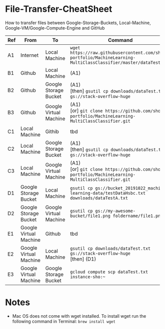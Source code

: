 # File-Transfer-CheatSheet
How to transfer files between Google-Storage-Buckets, Local-Machine, Google-VM/Google-Compute-Engine and GitHub

| Ref | From                   | To                     | Command
| --- | ---------------------- | ---------------------- | ---------------------------------------------------------------------------------------------------------------- 
| A1  | Internet               | Local Machine          | ```wget https://raw.githubusercontent.com/sho-portfolio/MachineLearning-MultiClassClassifier/master/dataTest.txt```    
| B1  | Github                 | Local Machine          | (A1)                                                                                                               
| B2  | Github                 | Google Storage Bucket  | (A1) <br/>[then] ```gsutil cp downloads/dataTest.txt gs://stack-overflow-huge```                                            
| B3  | Github                 | Google Virtual Machine | (A1) <br/>[or] ```git clone https://github.com/sho-portfolio/MachineLearning-MultiClassClassifier.git```                    
| C1  | Local Machine          | Githib                 | tbd
| C2  | Local Machine          | Google Storage Bucket  | (A1) <br/>[then] ```gsutil cp downloads/dataTest.txt gs://stack-overflow-huge```
| C3  | Local Machine          | Google Virtual Machine | (A1) <br/>[or] ```git clone https://github.com/sho-portfolio/MachineLearning-MultiClassClassifier.git```
| D1  | Google Storage Bucket  | Local Machine          | ```gsutil cp gs://bucket_20191022_machine-learning-data/testDataHsbc.txt downloads/dataTestA.txt``` 
| D2  | Google Storage Bucket  | Google Virtual Machine | ```gsutil cp gs://my-awesome-bucket/file1.png foldername/file1.png```
| E1  | Google Virtual Machine | Github                 | tbd
| E2  | Google Virtual Machine | Local Machine          | ```gsutil cp downloads/dataTest.txt gs://stack-overflow-huge``` <br/> [then] (D1)
| E3  | Google Virtual Machine | Google Storage Bucket  | ```gcloud compute scp dataTest.txt instance-sho:~```


# Notes
* Mac OS does not come with wget installed.  To install wget run the following command in Terminal: ```brew install wget```
